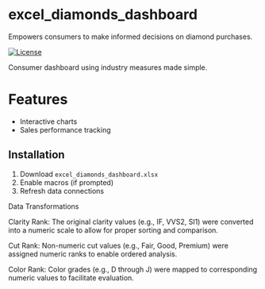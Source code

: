 # excel_diamonds_dashboard
Empowers consumers to make informed decisions on diamond purchases.

[![License](https://img.shields.io/badge/License-MIT-blue.svg)](https://opensource.org/licenses/MIT)

Consumer dashboard using industry measures made simple. 

# Features
- Interactive charts
- Sales performance tracking

## Installation
1. Download `excel_diamonds_dashboard.xlsx`
2. Enable macros (if prompted)
3. Refresh data connections

Data Transformations

Clarity Rank: The original clarity values (e.g., IF, VVS2, SI1) were converted into a numeric scale to allow for proper sorting and comparison.

Cut Rank: Non-numeric cut values (e.g., Fair, Good, Premium) were assigned numeric ranks to enable ordered analysis.

Color Rank: Color grades (e.g., D through J) were mapped to corresponding numeric values to facilitate evaluation.




